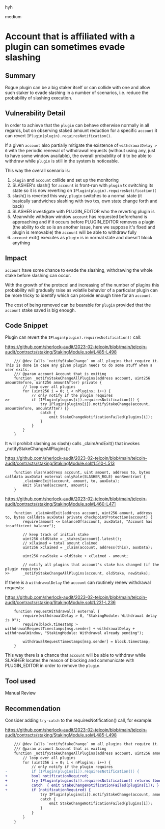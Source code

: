 hyh

medium

# Account that is affiliated with a plugin can sometimes evade slashing

## Summary

Rogue plugin can be a big staker itself or can collide with one and allow such staker to evade slashing in a number of scenarios, i.e. reduce the probability of slashing execution.

## Vulnerability Detail

In order to achieve that the `plugin` can behave otherwise normally in all regards, but on observing staked amount reduction for a specific `account` it can revert `IPlugin(plugin).requiresNotification()`.

If a given `account` also partially mitigate the existence of `withdrawalDelay > 0` with the periodic renewal of withdrawal requests (without using any, just to have some window available), the overall probability of it to be able to withdraw while `plugin` is still in the system is noticeable.

This way the overall scenario is:

1. `plugin` and `account` collide and set up the monitoring
2. SLASHER's slash() for `account` is front-run with `plugin` tx switching its state so it is now reverting on `IPlugin(plugin).requiresNotification()`
3. slash() is reverted this way, `plugin` switches to a normal state (it basically sandwiches slashing with two txs, own state change forth and back)
4. SLASHER investigate with PLUGIN_EDITOR who the reverting plugin is
5. Meanwhile withdraw window `account` has requested beforehand is approaching and if it occurs before PLUGIN_EDITOR removes a plugin (the ability to do so is an another issue, here we suppose it's fixed and plugin is removable) the `account` will be able to withdraw fully
6. `account` exit() executes as `plugin` is in normal state and doesn't block anything

## Impact

`account` have some chance to evade the slashing, withdrawing the whole stake before slashing can occur.

With the growth of the protocol and increasing of the number of plugins this probability will gradually raise as volatile behavior of a particular plugin can be more tricky to identify which can provide enough time for an `account`.

The cost of being removed can be bearable for `plugin` provided that the `account` stake saved is big enough.

## Code Snippet

Plugin can revert the `IPlugin(plugin).requiresNotification()` call:

https://github.com/sherlock-audit/2023-02-telcoin/blob/main/telcoin-audit/contracts/staking/StakingModule.sol#L485-L498

```solidity
    /// @dev Calls `notifyStakeChange` on all plugins that require it. This is done in case any given plugin needs to do some stuff when a user exits.
    /// @param account Account that is exiting
    function _notifyStakeChangeAllPlugins(address account, uint256 amountBefore, uint256 amountAfter) private {
        // loop over all plugins
        for (uint256 i = 0; i < nPlugins; i++) {
            // only notify if the plugin requires
>>          if (IPlugin(plugins[i]).requiresNotification()) {
                try IPlugin(plugins[i]).notifyStakeChange(account, amountBefore, amountAfter) {}
                catch {
                    emit StakeChangeNotificationFailed(plugins[i]);
                }
            }
        }
    }
```

It will prohibit slashing as slash() calls _claimAndExit() that invokes _notifyStakeChangeAllPlugins():

https://github.com/sherlock-audit/2023-02-telcoin/blob/main/telcoin-audit/contracts/staking/StakingModule.sol#L510-L513

```solidity
    function slash(address account, uint amount, address to, bytes calldata auxData) external onlyRole(SLASHER_ROLE) nonReentrant {
        _claimAndExit(account, amount, to, auxData);
        emit Slashed(account, amount);
    }
```

https://github.com/sherlock-audit/2023-02-telcoin/blob/main/telcoin-audit/contracts/staking/StakingModule.sol#L460-L471

```solidity
    function _claimAndExit(address account, uint256 amount, address to, bytes calldata auxData) private checkpointProtection(account) {
        require(amount <= balanceOf(account, auxData), "Account has insufficient balance");

        // keep track of initial stake
        uint256 oldStake = _stakes[account].latest();
        // xClaimed = total amount claimed
        uint256 xClaimed = _claim(account, address(this), auxData);

        uint256 newStake = oldStake + xClaimed - amount;

        // notify all plugins that account's stake has changed (if the plugin requires)
>>      _notifyStakeChangeAllPlugins(account, oldStake, newStake);
```

If there is a `withdrawalDelay` the `account` can routinely renew withdrawal requests:

https://github.com/sherlock-audit/2023-02-telcoin/blob/main/telcoin-audit/contracts/staking/StakingModule.sol#L231-L236

```solidity
    function requestWithdrawal() external {
        require(withdrawalDelay > 0, "StakingModule: Withdrawal delay is 0");
        require(block.timestamp > withdrawalRequestTimestamps[msg.sender] + withdrawalDelay + withdrawalWindow, "StakingModule: Withdrawal already pending");

        withdrawalRequestTimestamps[msg.sender] = block.timestamp;
    }
```

This way there is a chance that `account` will be able to withdraw while SLASHER locates the reason of blocking and communicate with PLUGIN_EDITOR in order to remove the `plugin`.

## Tool used

Manual Review

## Recommendation

Consider adding `try-catch` to the requiresNotification() call, for example:

https://github.com/sherlock-audit/2023-02-telcoin/blob/main/telcoin-audit/contracts/staking/StakingModule.sol#L485-L498

```diff
    /// @dev Calls `notifyStakeChange` on all plugins that require it. This is done in case any given plugin needs to do some stuff when a user exits.
    /// @param account Account that is exiting
    function _notifyStakeChangeAllPlugins(address account, uint256 amountBefore, uint256 amountAfter) private {
        // loop over all plugins
        for (uint256 i = 0; i < nPlugins; i++) {
            // only notify if the plugin requires
-           if (IPlugin(plugins[i]).requiresNotification()) {
+           bool notificationRequired;
+           try IPlugin(plugins[i]).requiresNotification() returns (bool req) { notificationRequired = req; }
+           catch  { emit StakeChangeNotificationFailed(plugins[i]); }
+           if (notificationRequired) {
                try IPlugin(plugins[i]).notifyStakeChange(account, amountBefore, amountAfter) {}
                catch {
                    emit StakeChangeNotificationFailed(plugins[i]);
                }
            }
        }
    }
```
